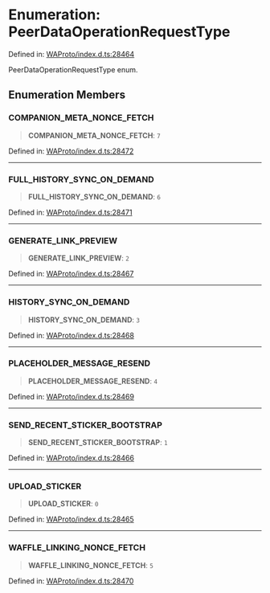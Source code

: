 # Enumeration: PeerDataOperationRequestType

Defined in: [WAProto/index.d.ts:28464](https://github.com/Fokusdotid/Baileys/blob/db1d3e5f41e9eede5877460f9adbb0224021575c/WAProto/index.d.ts#L28464)

PeerDataOperationRequestType enum.

## Enumeration Members

### COMPANION\_META\_NONCE\_FETCH

> **COMPANION\_META\_NONCE\_FETCH**: `7`

Defined in: [WAProto/index.d.ts:28472](https://github.com/Fokusdotid/Baileys/blob/db1d3e5f41e9eede5877460f9adbb0224021575c/WAProto/index.d.ts#L28472)

***

### FULL\_HISTORY\_SYNC\_ON\_DEMAND

> **FULL\_HISTORY\_SYNC\_ON\_DEMAND**: `6`

Defined in: [WAProto/index.d.ts:28471](https://github.com/Fokusdotid/Baileys/blob/db1d3e5f41e9eede5877460f9adbb0224021575c/WAProto/index.d.ts#L28471)

***

### GENERATE\_LINK\_PREVIEW

> **GENERATE\_LINK\_PREVIEW**: `2`

Defined in: [WAProto/index.d.ts:28467](https://github.com/Fokusdotid/Baileys/blob/db1d3e5f41e9eede5877460f9adbb0224021575c/WAProto/index.d.ts#L28467)

***

### HISTORY\_SYNC\_ON\_DEMAND

> **HISTORY\_SYNC\_ON\_DEMAND**: `3`

Defined in: [WAProto/index.d.ts:28468](https://github.com/Fokusdotid/Baileys/blob/db1d3e5f41e9eede5877460f9adbb0224021575c/WAProto/index.d.ts#L28468)

***

### PLACEHOLDER\_MESSAGE\_RESEND

> **PLACEHOLDER\_MESSAGE\_RESEND**: `4`

Defined in: [WAProto/index.d.ts:28469](https://github.com/Fokusdotid/Baileys/blob/db1d3e5f41e9eede5877460f9adbb0224021575c/WAProto/index.d.ts#L28469)

***

### SEND\_RECENT\_STICKER\_BOOTSTRAP

> **SEND\_RECENT\_STICKER\_BOOTSTRAP**: `1`

Defined in: [WAProto/index.d.ts:28466](https://github.com/Fokusdotid/Baileys/blob/db1d3e5f41e9eede5877460f9adbb0224021575c/WAProto/index.d.ts#L28466)

***

### UPLOAD\_STICKER

> **UPLOAD\_STICKER**: `0`

Defined in: [WAProto/index.d.ts:28465](https://github.com/Fokusdotid/Baileys/blob/db1d3e5f41e9eede5877460f9adbb0224021575c/WAProto/index.d.ts#L28465)

***

### WAFFLE\_LINKING\_NONCE\_FETCH

> **WAFFLE\_LINKING\_NONCE\_FETCH**: `5`

Defined in: [WAProto/index.d.ts:28470](https://github.com/Fokusdotid/Baileys/blob/db1d3e5f41e9eede5877460f9adbb0224021575c/WAProto/index.d.ts#L28470)

